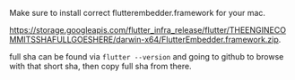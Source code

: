 

Make sure to install correct flutterembedder.framework for your mac.

https://storage.googleapis.com/flutter_infra_release/flutter/THEENGINECOMMITSSHAFULLGOESHERE/darwin-x64/FlutterEmbedder.framework.zip.


full sha can be found via
`flutter --version` and going to github to browse with that short sha, then copy full sha from there.
